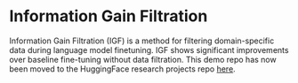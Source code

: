 # Information Gain Filtration
Information Gain Filtration (IGF) is a method for filtering domain-specific data during language model finetuning. IGF shows significant improvements over baseline fine-tuning without data filtration. This demo repo has now been moved to the HuggingFace research projects repo [here](https://github.com/huggingface/transformers/tree/main/examples/research_projects/information-gain-filtration).
